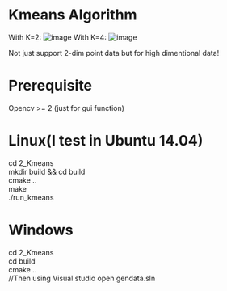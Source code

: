 # Kmeans Algorithm 
With K=2:
![image](https://github.com/lhwcv/MachineLearning-C_plus-Tutorial/blob/master/2_Kmeans/_imgs/2_cluster.PNG)
With K=4:
![image](https://github.com/lhwcv/MachineLearning-C_plus-Tutorial/blob/master/2_Kmeans/_imgs/4_cluster.PNG)

Not just support 2-dim point data but for high dimentional data!

# Prerequisite
  Opencv >= 2 (just for gui function)
  
# Linux(I test in Ubuntu 14.04)
  cd 2_Kmeans </br>
  mkdir build && cd build </br>
  cmake .. </br>
  make  </br>
  ./run_kmeans </br>
  
# Windows
  cd 2_Kmeans </br>
  cd build </br>
  cmake .. </br>
  //Then using Visual studio open gendata.sln
  


